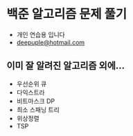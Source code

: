 # 백준 알고리즘 문제 풀기
* 개인 연습용 입니다
* deepuple@hotmail.com


## 이미 잘 알려진 알고리즘 외에...
* 우선순위 큐
* 다익스트라
* 비트마스크 DP
* 최소 스패닝 트리
* 위상정렬
* TSP
